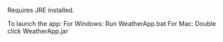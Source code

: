 Requires JRE installed. 

To launch the app:
For Windows: Run WeatherApp.bat
For Mac: Double click WeatherApp.jar